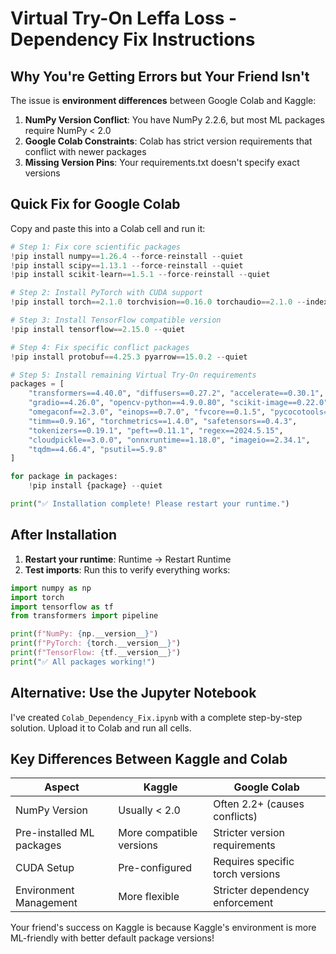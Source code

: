 # Virtual Try-On Leffa Loss - Dependency Fix Instructions

## Why You're Getting Errors but Your Friend Isn't

The issue is **environment differences** between Google Colab and Kaggle:

1. **NumPy Version Conflict**: You have NumPy 2.2.6, but most ML packages require NumPy < 2.0
2. **Google Colab Constraints**: Colab has strict version requirements that conflict with newer packages
3. **Missing Version Pins**: Your requirements.txt doesn't specify exact versions

## Quick Fix for Google Colab

Copy and paste this into a Colab cell and run it:

```python
# Step 1: Fix core scientific packages
!pip install numpy==1.26.4 --force-reinstall --quiet
!pip install scipy==1.13.1 --force-reinstall --quiet
!pip install scikit-learn==1.5.1 --force-reinstall --quiet

# Step 2: Install PyTorch with CUDA support
!pip install torch==2.1.0 torchvision==0.16.0 torchaudio==2.1.0 --index-url https://download.pytorch.org/whl/cu118 --quiet

# Step 3: Install TensorFlow compatible version
!pip install tensorflow==2.15.0 --quiet

# Step 4: Fix specific conflict packages
!pip install protobuf==4.25.3 pyarrow==15.0.2 --quiet

# Step 5: Install remaining Virtual Try-On requirements
packages = [
    "transformers==4.40.0", "diffusers==0.27.2", "accelerate==0.30.1",
    "gradio==4.26.0", "opencv-python==4.9.0.80", "scikit-image==0.22.0",
    "omegaconf==2.3.0", "einops==0.7.0", "fvcore==0.1.5", "pycocotools==2.0.7",
    "timm==0.9.16", "torchmetrics==1.4.0", "safetensors==0.4.3",
    "tokenizers==0.19.1", "peft==0.11.1", "regex==2024.5.15",
    "cloudpickle==3.0.0", "onnxruntime==1.18.0", "imageio==2.34.1",
    "tqdm==4.66.4", "psutil==5.9.8"
]

for package in packages:
    !pip install {package} --quiet

print("✅ Installation complete! Please restart your runtime.")
```

## After Installation

1. **Restart your runtime**: Runtime -> Restart Runtime
2. **Test imports**: Run this to verify everything works:

```python
import numpy as np
import torch
import tensorflow as tf
from transformers import pipeline

print(f"NumPy: {np.__version__}")
print(f"PyTorch: {torch.__version__}")
print(f"TensorFlow: {tf.__version__}")
print("✅ All packages working!")
```

## Alternative: Use the Jupyter Notebook

I've created `Colab_Dependency_Fix.ipynb` with a complete step-by-step solution. Upload it to Colab and run all cells.

## Key Differences Between Kaggle and Colab

| Aspect | Kaggle | Google Colab |
|--------|--------|--------------|
| NumPy Version | Usually < 2.0 | Often 2.2+ (causes conflicts) |
| Pre-installed ML packages | More compatible versions | Stricter version requirements |
| CUDA Setup | Pre-configured | Requires specific torch versions |
| Environment Management | More flexible | Stricter dependency enforcement |

Your friend's success on Kaggle is because Kaggle's environment is more ML-friendly with better default package versions!